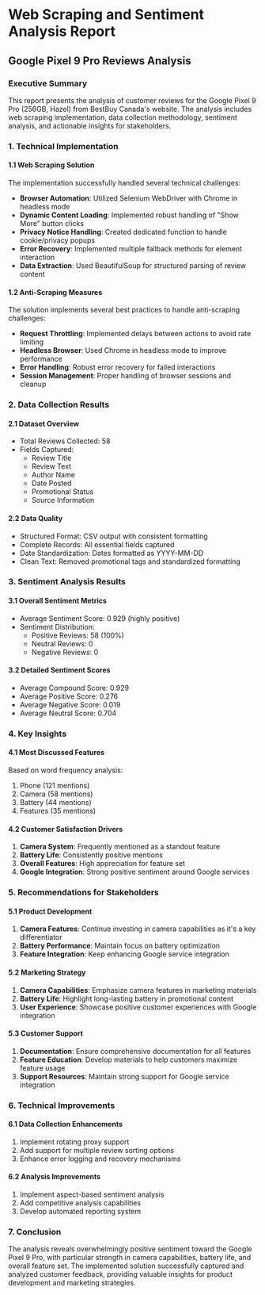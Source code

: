# Web Scraping and Sentiment Analysis Report
## Google Pixel 9 Pro Reviews Analysis

### Executive Summary
This report presents the analysis of customer reviews for the Google Pixel 9 Pro (256GB, Hazel) from BestBuy Canada's website. The analysis includes web scraping implementation, data collection methodology, sentiment analysis, and actionable insights for stakeholders.

### 1. Technical Implementation

#### 1.1 Web Scraping Solution
The implementation successfully handled several technical challenges:

- **Browser Automation**: Utilized Selenium WebDriver with Chrome in headless mode
- **Dynamic Content Loading**: Implemented robust handling of "Show More" button clicks
- **Privacy Notice Handling**: Created dedicated function to handle cookie/privacy popups
- **Error Recovery**: Implemented multiple fallback methods for element interaction
- **Data Extraction**: Used BeautifulSoup for structured parsing of review content

#### 1.2 Anti-Scraping Measures
The solution implements several best practices to handle anti-scraping challenges:

- **Request Throttling**: Implemented delays between actions to avoid rate limiting
- **Headless Browser**: Used Chrome in headless mode to improve performance
- **Error Handling**: Robust error recovery for failed interactions
- **Session Management**: Proper handling of browser sessions and cleanup

### 2. Data Collection Results

#### 2.1 Dataset Overview
- Total Reviews Collected: 58
- Fields Captured:
  - Review Title
  - Review Text
  - Author Name
  - Date Posted
  - Promotional Status
  - Source Information

#### 2.2 Data Quality
- Structured Format: CSV output with consistent formatting
- Complete Records: All essential fields captured
- Date Standardization: Dates formatted as YYYY-MM-DD
- Clean Text: Removed promotional tags and standardized formatting

### 3. Sentiment Analysis Results

#### 3.1 Overall Sentiment Metrics
- Average Sentiment Score: 0.929 (highly positive)
- Sentiment Distribution:
  - Positive Reviews: 58 (100%)
  - Neutral Reviews: 0
  - Negative Reviews: 0

#### 3.2 Detailed Sentiment Scores
- Average Compound Score: 0.929
- Average Positive Score: 0.276
- Average Negative Score: 0.019
- Average Neutral Score: 0.704

### 4. Key Insights

#### 4.1 Most Discussed Features
Based on word frequency analysis:
1. Phone (121 mentions)
2. Camera (58 mentions)
3. Battery (44 mentions)
4. Features (35 mentions)

#### 4.2 Customer Satisfaction Drivers
1. **Camera System**: Frequently mentioned as a standout feature
2. **Battery Life**: Consistently positive mentions
3. **Overall Features**: High appreciation for feature set
4. **Google Integration**: Strong positive sentiment around Google services

### 5. Recommendations for Stakeholders

#### 5.1 Product Development
1. **Camera Features**: Continue investing in camera capabilities as it's a key differentiator
2. **Battery Performance**: Maintain focus on battery optimization
3. **Feature Integration**: Keep enhancing Google service integration

#### 5.2 Marketing Strategy
1. **Camera Capabilities**: Emphasize camera features in marketing materials
2. **Battery Life**: Highlight long-lasting battery in promotional content
3. **User Experience**: Showcase positive customer experiences with Google integration

#### 5.3 Customer Support
1. **Documentation**: Ensure comprehensive documentation for all features
2. **Feature Education**: Develop materials to help customers maximize feature usage
3. **Support Resources**: Maintain strong support for Google service integration

### 6. Technical Improvements

#### 6.1 Data Collection Enhancements
1. Implement rotating proxy support
2. Add support for multiple review sorting options
3. Enhance error logging and recovery mechanisms

#### 6.2 Analysis Improvements
1. Implement aspect-based sentiment analysis
2. Add competitive analysis capabilities
3. Develop automated reporting system

### 7. Conclusion
The analysis reveals overwhelmingly positive sentiment toward the Google Pixel 9 Pro, with particular strength in camera capabilities, battery life, and overall feature set. The implemented solution successfully captured and analyzed customer feedback, providing valuable insights for product development and marketing strategies.